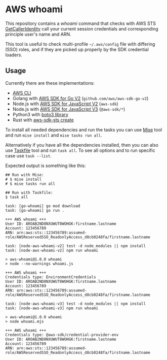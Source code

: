 
# AWS whoami

This repository contains a _whoami_ command that checks with AWS STS [GetCallerIdentity](https://docs.aws.amazon.com/STS/latest/APIReference/API_GetCallerIdentity.html) call your current session credentials and corresponding principle user's name and ARN.

This tool is useful to check multi-profile `~/.aws/config` file with differing (SSO) roles, and if they are picked up properly by the SDK credential loaders.

## Usage

Currently there are these implementations:
* [AWS CLI](https://docs.aws.amazon.com/cli/latest/reference/sts/get-caller-identity.html)
* Golang with [AWS SDK for Go V2](https://aws.amazon.com/sdk-for-go/) (`github.com/aws/aws-sdk-go-v2`)
* Node.js with [AWS SDK for JavaScript V2](https://docs.aws.amazon.com/sdk-for-javascript/v2/developer-guide/welcome.html) (`aws-sdk`)
* Node.js with [AWS SDK for JavaScript V3](https://docs.aws.amazon.com/sdk-for-javascript/v3/developer-guide/welcome.html) (`@aws-sdk/*`)
* Python3 with [boto3 library](https://boto3.amazonaws.com/v1/documentation/api/latest/reference/services/sts.html)
* Rust with [aws-sdk-sts create](https://crates.io/crates/aws-sdk-sts)

To install all needed dependencies and run the tasks you can use [Mise](https://mise.jdx.dev/about.html) tool and run `mise install` and `mise tasks run all`.

Alternatively if you have all the dependencies installed, then you can also use [Taskfile](https://taskfile.dev) tool and run `task all`. To see all options and to run specific case use `task --list`.

Expected output is something like this:

```
## Run with Mise:
# $ mise install
# $ mise tasks run all

## Run with Taskfile:
$ task all

task: [go-whoami] go mod download
task: [go-whoami] go run .

+++ AWS whoami +++
User ID: AROAB2ND8NXUWUT8WOHGK:firstname.lastname
Account: 123456789
ARN: arn:aws:sts::123456789:assumed-role/AWSReservedSSO_ReadonlyAccess_d8cb0248fa/firstname.lastname

task: [node-aws-whoami-v2] test -d node_modules || npm install
task: [node-aws-whoami-v2] npm run whoami

> aws-whoami@1.0.0 whoami
> node --no-warnings whoami.js

+++ AWS whoami +++
Credentials type: EnvironmentCredentials
User ID: AROAB2ND8NXUWUT8WOHGK:firstname.lastname
Account: 123456789
ARN: arn:aws:sts::123456789:assumed-role/AWSReservedSSO_ReadonlyAccess_d8cb0248fa/firstname.lastname

task: [node-aws-whoami-v3] test -d node_modules || npm install
task: [node-aws-whoami-v3] npm run whoami

> aws-whoami@1.0.0 whoami
> node whoami.mjs

+++ AWS whoami +++
Credentials type: @aws-sdk/credential-provider-env
User ID: AROAB2ND8NXUWUT8WOHGK:firstname.lastname
Account: 123456789
ARN: arn:aws:sts::123456789:assumed-role/AWSReservedSSO_ReadonlyAccess_d8cb0248fa/firstname.lastname
```
